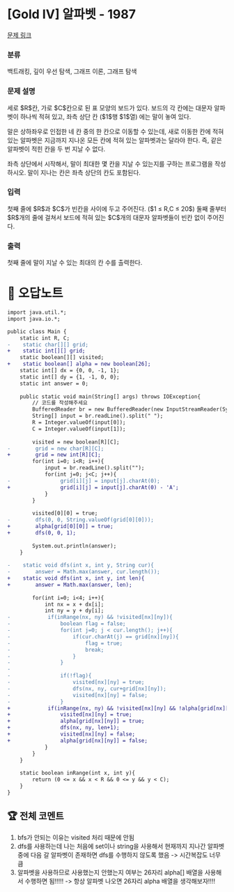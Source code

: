 # [Gold IV] 알파벳 - 1987 

[문제 링크](https://www.acmicpc.net/problem/1987) 

### 분류

백트래킹, 깊이 우선 탐색, 그래프 이론, 그래프 탐색

### 문제 설명

<p>세로 $R$칸, 가로 $C$칸으로 된 표 모양의 보드가 있다. 보드의 각 칸에는 대문자 알파벳이 하나씩 적혀 있고, 좌측 상단 칸 ($1$행 $1$열) 에는 말이 놓여 있다.</p>

<p>말은 상하좌우로 인접한 네 칸 중의 한 칸으로 이동할 수 있는데, 새로 이동한 칸에 적혀 있는 알파벳은 지금까지 지나온 모든 칸에 적혀 있는 알파벳과는 달라야 한다. 즉, 같은 알파벳이 적힌 칸을 두 번 지날 수 없다.</p>

<p>좌측 상단에서 시작해서, 말이 최대한 몇 칸을 지날 수 있는지를 구하는 프로그램을 작성하시오. 말이 지나는 칸은 좌측 상단의 칸도 포함된다.</p>

### 입력 

 <p>첫째 줄에 $R$과 $C$가 빈칸을 사이에 두고 주어진다. ($1 ≤ R,C ≤ 20$) 둘째 줄부터 $R$개의 줄에 걸쳐서 보드에 적혀 있는 $C$개의 대문자 알파벳들이 빈칸 없이 주어진다.</p>

### 출력 

 <p>첫째 줄에 말이 지날 수 있는 최대의 칸 수를 출력한다.</p>



#  🚀  오답노트 

```diff
import java.util.*;
import java.io.*;

public class Main {
    static int R, C;
-    static char[][] grid;
+    static int[][] grid;
    static boolean[][] visited;
+    static boolean[] alpha = new boolean[26];
    static int[] dx = {0, 0, -1, 1};
    static int[] dy = {1, -1, 0, 0};
    static int answer = 0;
    
    public static void main(String[] args) throws IOException{
        // 코드를 작성해주세요
        BufferedReader br = new BufferedReader(new InputStreamReader(System.in));
        String[] input = br.readLine().split(" ");
        R = Integer.valueOf(input[0]);
        C = Integer.valueOf(input[1]);
        
        visited = new boolean[R][C];
-        grid = new char[R][C];
+        grid = new int[R][C];
        for(int i=0; i<R; i++){
            input = br.readLine().split("");
            for(int j=0; j<C; j++){
-                grid[i][j] = input[j].charAt(0);
+                grid[i][j] = input[j].charAt(0) - 'A';
            }
        }
        
        visited[0][0] = true;
-        dfs(0, 0, String.valueOf(grid[0][0]));
+        alpha[grid[0][0]] = true;
+        dfs(0, 0, 1);
        
        System.out.println(answer);
    }
    
-    static void dfs(int x, int y, String cur){
-        answer = Math.max(answer, cur.length());
+    static void dfs(int x, int y, int len){
+        answer = Math.max(answer, len);
        
        for(int i=0; i<4; i++){
            int nx = x + dx[i];
            int ny = y + dy[i];
-            if(inRange(nx, ny) && !visited[nx][ny]){
-                boolean flag = false;
-                for(int j=0; j < cur.length(); j++){
-                    if(cur.charAt(j) == grid[nx][ny]){
-                        flag = true;
-                        break;
-                    }
-                }
-                
-                if(!flag){
-                    visited[nx][ny] = true;
-                    dfs(nx, ny, cur+grid[nx][ny]);
-                    visited[nx][ny] = false;
-                }
+            if(inRange(nx, ny) && !visited[nx][ny] && !alpha[grid[nx][ny]]){
+                visited[nx][ny] = true;
+                alpha[grid[nx][ny]] = true;
+                dfs(nx, ny, len+1);
+                visited[nx][ny] = false;
+                alpha[grid[nx][ny]] = false;
            }
        }
    }
    
    static boolean inRange(int x, int y){
        return (0 <= x && x < R && 0 <= y && y < C);
    }
}

```


 ## 🏆 전체 코멘트 

1. bfs가 안되는 이유는 visited 처리 때문에 안됨
2. dfs를 사용하는데 나는 처음에 set이나 string을 사용해서 현재까지 지나간 알파벳중에 다음 갈 알파벳이 존재하면 dfs를 수행하지 않도록 했음 -> 시간복잡도 너무 큼
3. 알파벳을 사용하므로 사용했는지 안했는지 여부는 26자리 alpha[] 배열을 사용해서 수행하면 됨!!!!! -> 항상 알파벳 나오면 26자리 alpha 배열을 생각해보자!!!!